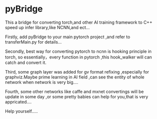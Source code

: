 # pyBridge
This a bridge for converting torch,and other AI training framework to C++ speed up infer library,like NCNN,and ect...

Firstly,
add pyBridge to your main pytorch project ,and refer to transferMain.py for details...

Secondly,
best way for converting pytorch to ncnn is hooking principle in torch, so essentially，every function in pytorch ,this hook_walker
will can catch and convert it.

Third,
some graph layer was added for gv format refixing ,especially for graphviz.Maybe prime learning in AI field ,can see the entity
of whole network when network is very big....

Fourth,
some other networks like caffe and mxnet convertings will be update in some day ,or some pretty babies can help for you,that is
very appricated....

Help yourself.....
